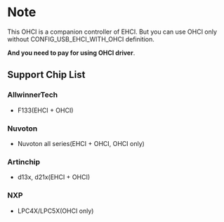 # Note

This OHCI is a companion controller of EHCI. But you can use OHCI only without CONFIG_USB_EHCI_WITH_OHCI definition.

**And you need to pay for using OHCI driver**.

## Support Chip List

### AllwinnerTech

- F133(EHCI + OHCI)

### Nuvoton

- Nuvoton all series(EHCI + OHCI, OHCI only)

### Artinchip

- d13x, d21x(EHCI + OHCI)

### NXP

- LPC4X/LPC5X(OHCI only)